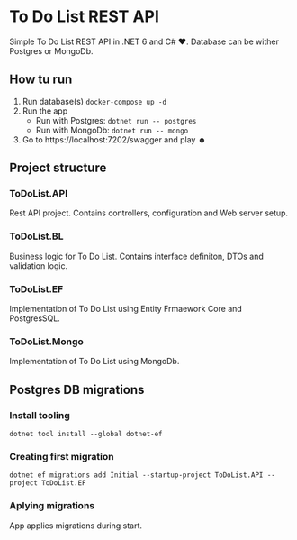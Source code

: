 # To Do List REST API
Simple To Do List REST API in .NET 6 and C# ♥. Database can be wither Postgres or MongoDb.

## How tu run
1. Run database(s)
`docker-compose up -d`
2. Run the app
    - Run with Postgres: `dotnet run -- postgres`
    - Run with MongoDb: `dotnet run -- mongo`
3. Go to https://localhost:7202/swagger and play ☻

## Project structure
### ToDoList.API
Rest API project. Contains controllers, configuration and Web server setup.

### ToDoList.BL
Business logic for To Do List. Contains interface definiton, DTOs and validation logic.

### ToDoList.EF
Implementation of To Do List using Entity Frmaework Core and PostgresSQL.

### ToDoList.Mongo
Implementation of To Do List using MongoDb.

## Postgres DB migrations
### Install tooling
`dotnet tool install --global dotnet-ef`
### Creating first migration
`dotnet ef migrations add Initial --startup-project ToDoList.API --project ToDoList.EF`

### Aplying migrations
App applies migrations during start.